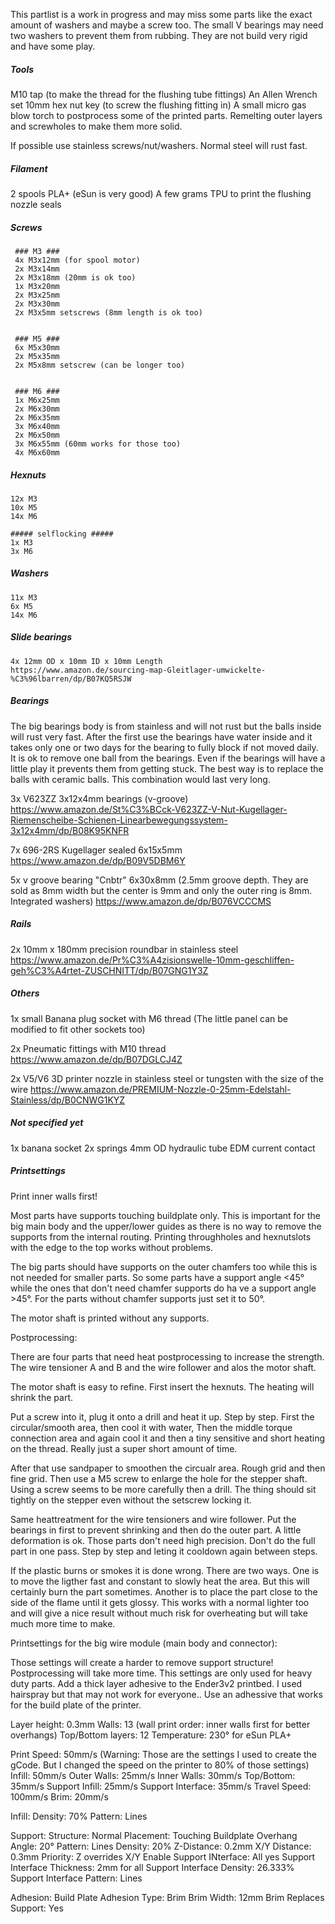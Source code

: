 This partlist is a work in progress and may miss some parts like the exact amount of washers and maybe a screw too. The small V bearings may need two washers to prevent them from rubbing. They are not build very rigid and have some play. 



##### Tools #####
M10 tap (to make the thread for the flushing tube fittings)
An Allen Wrench set 
10mm hex nut key (to screw the flushing fitting in)
A small micro gas blow torch to postprocess some of the printed parts. Remelting outer layers and screwholes to make them more solid.

If possible use stainless screws/nut/washers. Normal steel will rust fast.


##### Filament #####
2 spools PLA+ (eSun is very good)
A few grams TPU to print the flushing nozzle seals


##### Screws #####

     ### M3 ###  
     4x M3x12mm (for spool motor) 
     2x M3x14mm 
     2x M3x18mm (20mm is ok too)
     1x M3x20mm
     2x M3x25mm
     2x M3x30mm
     2x M3x5mm setscrews (8mm length is ok too)
     
     
     ### M5 ###
     6x M5x30mm
     2x M5x35mm
     2x M5x8mm setscrew (can be longer too)
     
     
     ### M6 ###
     1x M6x25mm
     2x M6x30mm 
     2x M6x35mm
     3x M6x40mm
     2x M6x50mm
     3x M6x55mm (60mm works for those too)
     4x M6x60mm


##### Hexnuts #####

    12x M3
    10x M5
    14x M6
    
    ##### selflocking #####
    1x M3
    3x M6

##### Washers #####

    11x M3
    6x M5
    14x M6


##### Slide bearings #####

    4x 12mm OD x 10mm ID x 10mm Length
    https://www.amazon.de/sourcing-map-Gleitlager-umwickelte-%C3%96lbarren/dp/B07KQ5RSJW
     

##### Bearings #####

The big bearings body is from stainless and will not rust but the balls inside will rust very fast. After the first use the bearings have water inside and it takes only one or two days for the bearing to fully block if not moved daily. It is ok to remove one ball from the bearings. Even if the bearings will have a little play it prevents them from getting stuck. The best way is to replace the balls with ceramic balls. This combination would last very long.


3x V623ZZ 3x12x4mm bearings (v-groove)
https://www.amazon.de/St%C3%BCck-V623ZZ-V-Nut-Kugellager-Riemenscheibe-Schienen-Linearbewegungssystem-3x12x4mm/dp/B08K95KNFR

7x 696-2RS Kugellager sealed 6x15x5mm 
https://www.amazon.de/dp/B09V5DBM6Y

5x v groove bearing "Cnbtr" 6x30x8mm (2.5mm groove depth. They are sold as 8mm width but the center is 9mm and only the outer ring is 8mm. Integrated washers)
https://www.amazon.de/dp/B076VCCCMS


##### Rails #####

2x 10mm x 180mm precision roundbar in stainless steel
https://www.amazon.de/Pr%C3%A4zisionswelle-10mm-geschliffen-geh%C3%A4rtet-ZUSCHNITT/dp/B07GNG1Y3Z

##### Others #####

1x small Banana plug socket with M6 thread (The little panel can be modified to fit other sockets too)


2x Pneumatic fittings with M10 thread
https://www.amazon.de/dp/B07DGLCJ4Z

2x V5/V6 3D printer nozzle in stainless steel or tungsten with the size of the wire
https://www.amazon.de/PREMIUM-Nozzle-0-25mm-Edelstahl-Stainless/dp/B0CNWG1KYZ


##### Not specified yet #####

1x banana socket
2x springs
4mm OD hydraulic tube
EDM current contact


##### Printsettings #####

Print inner walls first!

Most parts have supports touching buildplate only. This is important for the big main body and the upper/lower guides as there is no way to remove the supports from the internal routing. Printing throughholes and hexnutslots with the edge to the top works without problems.

The big parts should have supports on the outer chamfers too while this is not needed for smaller parts. So some parts have a support angle <45° while the ones that don't need chamfer supports do ha ve a support angle >45°. For the parts without chamfer supports just set it to 50°.

The motor shaft is printed without any supports. 


Postprocessing:

There are four parts that need heat postprocessing to increase the strength. The wire tensioner A and B and the wire follower and alos the motor shaft.

The motor shaft is easy to refine. First insert the hexnuts. The heating will shrink the part. 

Put a screw into it, plug it onto a drill and heat it up. Step by step. First the circular/smooth area, then cool it with water, Then the middle torque connection area and again cool it and then a tiny sensitive and short heating on the thread. Really just a super short amount of time.

After that use sandpaper to smoothen the circualr area. Rough grid and then fine grid. Then use a M5 screw to enlarge the hole for the stepper shaft. Using a screw seems to be more carefully then a drill. The thing should sit tightly on the stepper even without the setscrew locking it.



Same heattreatment for the wire tensioners and wire follower. Put the bearings in first to prevent shrinking and then do the outer part. A little deformation is ok. Those parts don't need high precision. Don't do the full part in one pass. Step by step and leting it cooldown again between steps.

If the plastic burns or smokes it is done wrong. There are two ways. One is to move the ligther fast and constant to slowly heat the area. But this will certainly burn the part sometimes. Another is to place the part close to the side of the flame until it gets glossy. This works with a normal lighter too and will give a nice result without much risk for overheating but will take much more time to make.





Printsettings for the big wire module (main body and connector):

Those settings will create a harder to remove support structure! Postprocessing will take more time.
This settings are only used for heavy duty parts.
Add a thick layer adhesive to the Ender3v2 printbed. I used hairspray but that may not work for everyone.. Use an adhessive that works for the build plate of the printer.

Layer height: 0.3mm
Walls: 13 (wall print order: inner walls first for better overhangs)
Top/Bottom layers: 12
Temperature: 230° for eSun PLA+

Print Speed: 50mm/s (Warning: Those are the settings I used to create the gCode. But I changed the speed on the printer to 80% of those settings)
    Infill: 50mm/s
    Outer Walls: 25mm/s
    Inner Walls: 30mm/s
    Top/Bottom: 35mm/s
    Support Infill: 25mm/s
    Support Interface: 35mm/s
    Travel Speed: 100mm/s
    Brim: 20mm/s


Infill: 
    Density: 70% 
    Pattern: Lines
    
Support:
    Structure: Normal
    Placement: Touching Buildplate
    Overhang Angle: 20°
    Pattern: Lines
    Density: 20%
    Z-Distance: 0.2mm
    X/Y Distance: 0.3mm
    Priority: Z overrides X/Y
    Enable Support INterface: All yes
    Support Interface Thickness: 2mm for all
    Support Interface Density: 26.333%
    Support Interface Pattern: Lines
    
Adhesion:
    Build Plate Adhesion Type: Brim
    Brim Width: 12mm
    Brim Replaces Support: Yes




